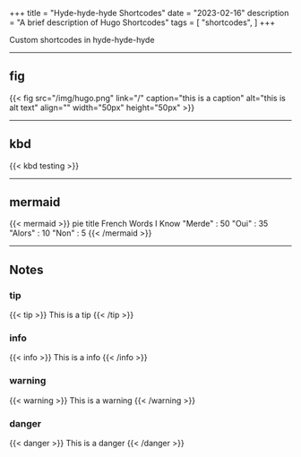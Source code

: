 +++
title = "Hyde-hyde-hyde Shortcodes"
date = "2023-02-16"
description = "A brief description of Hugo Shortcodes"
tags = [
    "shortcodes",
]
+++

Custom shortcodes in hyde-hyde-hyde
<!--more-->
---

## fig

{{< fig src="/img/hugo.png" link="/" caption="this is a caption" alt="this is alt text" align="" width="50px" height="50px" >}}

---

## kbd

{{< kbd testing >}}

---

## mermaid

{{< mermaid >}}
pie
    title French Words I Know
    "Merde" : 50
    "Oui" : 35
    "Alors" : 10
    "Non" : 5
{{< /mermaid >}}

---

## Notes

### tip

{{< tip >}}
This is a tip
{{< /tip >}}

### info

{{< info >}}
This is a info
{{< /info >}}

### warning

{{< warning >}}
This is a warning
{{< /warning >}}

### danger

{{< danger >}}
This is a danger
{{< /danger >}}
